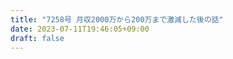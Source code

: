 ```yaml
---
title: "7258号 月収2000万から200万まで激減した後の話"
date: 2023-07-11T19:46:05+09:00
draft: false
---
```


```
```

```
```
